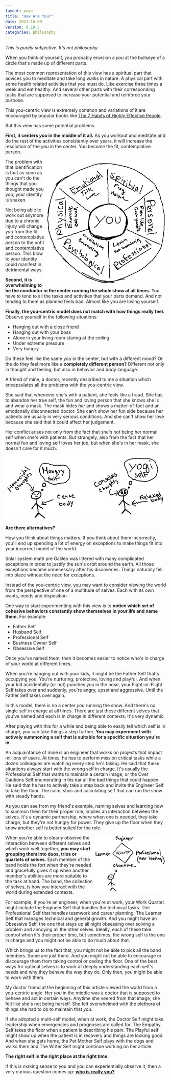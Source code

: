 ```yaml
---
layout: page
title: "How Are You?"
date: 2021-10-09
version: 0.10.5
categories: philosophy
---
```


_This is purely subjective. It's not philosophy._

When you think of yourself, you probably envision a _you_ at the bullseye of a circle that's
made up of different parts.

The most common representation of this view has a spiritual part that advices
you to meditate and take long walks in nature. A physical part with some health related
activities that you must do. Like exercise three times a week and eat healthy.
And several other parts with their corresponding tasks that are supposed to increase
your potential and reinforce your purpose.

This you-centric view is extremely common and variations of it are encouraged by popular books like [The 7 Habits of Highly Effective People](https://www.amazon.com/Habits-Highly-Effective-People-Powerful/dp/0743269519).

But this view has some potential problems.

**First, it centers _you_ in the middle of it all.** As you workout and meditate and do the rest
of the activities consistently over years, it will increase the resolution of the _you_ in the center.
You _become_ the fit, contemplative person.

<img src="/assets/hey-you-in-the-middle.png" height="400" style="float: right;">

The problem with that identification is that as soon as you can't do the things that you thought made you
_you_, your identity is shaken.

Not being able to work out anymore due to a chronic injury will change _you_
from the fit and contemplative person to the unfit and contemplative person.
This blow to your identity could manifest in detrimental ways.

**Second, it is overwhelming to be the conductor in the center running the whole show at all times.**
You have to tend to all the tasks and activities that your parts demand.
And not tending to them as planned feels bad. Almost like you are losing yourself.

**Finally, the you-centric model does not match with how things really feel.** Observe yourself in the following situations:

- Hanging out with a close friend
- Hanging out with your boss
- Alone in your living room staring at the ceiling
- Under extreme pressure
- Very hungry

Do these feel like the same _you_ in the center, but with a different mood? Or the do they feel more like a **completely different person?**
Different not only in thought and feeling, but also in behavior and body language.

A friend of mine, a doctor, recently described to me a situation which encapsulates all the problems with the you-centric view.

She said that whenever she's with a patient, she feels like a fraud. She has to abandon her true self, the fun and loving person that
she knows she is and wear a mask. The mask hides _her_ and shows a matter-of-fact and an emotionally disconnected doctor. She can't show
her fun side because her patients are usually in very serious conditions. And she can't show her love because she said that it could
affect her judgement.

Her conflict arises not only from the fact that she's not being her normal self when she's with patients. But strangely,
also from the fact that her normal fun and loving self loves her job, but when she's in her mask, she doesn't care for it much.

<img src="/assets/different-selves.png" height="200" style="float: auto;">

**Are there alternatives?**

How you think about things matters. If you think about them incorrectly, you'll end up spending a lot of energy
on exceptions to make things fit into your incorrect model of the world.

Solar system math pre Galileo was littered with many complicated exceptions in order to justify
the sun's orbit around the earth. All those exceptions became unnecessary
after his discoveries. Things naturally fell into place without the need for exceptions.

Instead of the you-centric view, you may want to consider viewing the world from
the perspective of one of a multitude of selves. Each with its own wants,
needs and disposition.

One way to start experimenting with this view is to **notice which set of cohesive behaviors
constantly show themselves in your life and name them.** For example:

- Father Self
- Husband Self
- Professional Self
- Business Owner Self
- Obsessive Self

Once you've named them, then it becomes easier to notice who's in charge of your world
at different times.

When you're hanging out with your kids, it might be the Father Self that's occupying
you. You're nurturing, protective, loving and playful. And when your kid accidentally (or not)
punches you in the nose, your Fight-or-Flight Self takes over and suddenly, you're angry,
upset and aggressive. Until the Father Self takes over again.

In this model, there is no a center _you_ running the show. And there's no single self in charge at all times.
There are just these different selves that you've named and each is in charge in different contexts.
It's very dynamic.

After playing with this for a while and being able to easily tell which self is in charge, you can take
things a step further. **You may experiment with actively summoning a self that is suitable for
a specific situation you're in.**

An acquaintance of mine is an engineer that works on projects that impact millions of users.
At times, he has to perform mission critical tasks while a dozen colleagues are
watching every step he's taking. He said that these situations always start with the wrong
self in charge. It's usually the Professional Self that wants to maintain a certain image,
or the Over Cautions Self enumerating in his ear all the bad things that could happen. He said
that he has to actively take a step back and invite the Engineer Self to take the floor.
The calm, stoic and calculating self that can run the show with steady hands.

As you can see from my friend's example, naming selves and learning how to summon
them for their proper role, implies an interaction between the selves. It's a dynamic
partnership, where when one is needed, they take charge, but they're not hungry for power.
They give up the floor when they know another self is better suited for the role.

<img src="/assets/quartet-selves.png" height="175" style="float: right;">

When you're able to clearly observe the interaction between different selves and which
work well together, **you may start grouping them into duos, trios or quartets of selves.**
Each member of the band holds the fort when they're needed and gracefully gives it up
when another member's abilities are more suitable to the task at hand. The band, the collection
of selves, is how you interact with the world during extended contexts.

For example, if you're an engineer, when you're at work, your Work Quartet might
include the Engineer Self that handles the technical tasks. The Professional Self
that handles teamwork and career planning. The Learner Self that manages
technical and general growth. And you might have an Obsessive Self, the one that stays up all
night obsessing over solving a problem and annoying all the other selves. Ideally, each of
these take control when it's their proper time, but sometimes, the wrong self
is the one in charge and you might not be able to do much about that.

Which brings us to the fact that, you might not be able to pick all the band members. Some are just there.
And you might not be able to encourage or discourage them from taking control or ceding the floor.
One of the best ways for optimal selves is to work at deeply understanding each self's needs
and why they behave the way they do. Only then, you might be able to work with them.

My doctor friend at the beginning of this article viewed the world from a you-centric angle. Her
_you_ in the middle was a doctor that is supposed to behave and act in certain ways. Anytime she veered
from that image, she felt like she's not being herself. She felt overwhelmed with the plethora
of things she had to do to maintain that _you_.

If she adopted a multi-self model, when at work, the Doctor Self might take leadership
when emergencies and prognoses are called for. The Empathy Self takes the floor when a patient is
describing his pain. The Playful self might show up when the patient is in recovery and things are looking good.
And when she gets home, the Pet Mother Self plays with the dogs and walks them and
The Writer Self might continue working on her article.

**The right self in the right place at the right time.**

If this is making sense to you and you can experientially observe it, then a very curious
question comes up: **[who is really you?](/who-is-you)**
